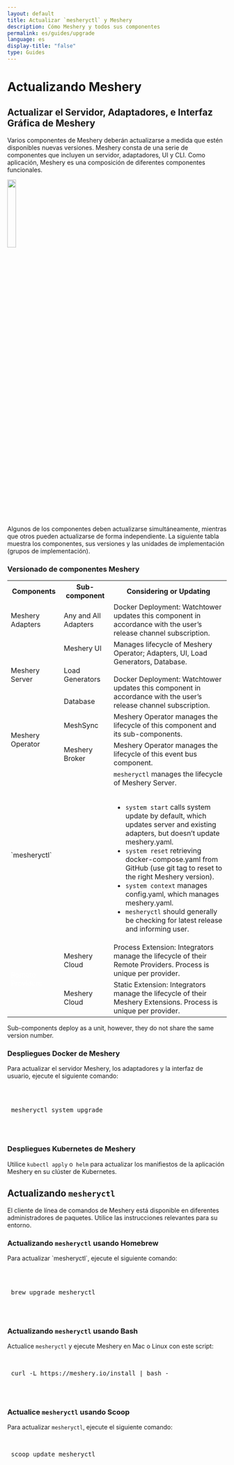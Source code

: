 ```yaml
---
layout: default
title: Actualizar `mesheryctl` y Meshery
description: Cómo Meshery y todos sus componentes
permalink: es/guides/upgrade
language: es
display-title: "false"
type: Guides
---
```


# Actualizando Meshery

## Actualizar el Servidor, Adaptadores, e Interfaz Gráfica de Meshery

Varios componentes de Meshery deberán actualizarse a medida que estén disponibles nuevas versiones. Meshery consta de una serie de componentes que incluyen un servidor, adaptadores, UI y CLI. Como aplicación, Meshery es una composición de diferentes componentes funcionales.

<a href="{{site.baseurl}}/assets/img/architecture/upgrading-meshery.svg">
    <img src="{{site.baseurl}}/assets/img/architecture/upgrading-meshery.svg" width="20%" />
</a>

Algunos de los componentes deben actualizarse simultáneamente, mientras que otros pueden actualizarse de forma independiente. La siguiente tabla muestra los componentes, sus versiones y las unidades de implementación (grupos de implementación).

### Versionado de componentes Meshery

<table class="mesherycomponents">
    <tr>
        <th>Components</th>
        <th>Sub-component</th>
        <th>Considering or Updating</th>
    </tr>
    <tr>
        <td class="childcomponent">Meshery Adapters</td>
        <td>Any and All Adapters</td>
        <td>Docker Deployment: Watchtower updates this component in accordance with the user’s release channel subscription.</td>
    </tr>
    <tr>
        <td rowspan="3" class="childcomponent">Meshery Server</td>
        <td>Meshery UI</td>
        <td rowspan="3">Manages lifecycle of Meshery Operator; Adapters, UI, Load Generators, Database.<br /><br />
Docker Deployment: Watchtower updates this component in accordance with the user’s release channel subscription.</td>
    </tr>
    <tr>
        <td>Load Generators</td>
    </tr>
    <tr>
        <td>Database</td>
    </tr>
    <tr>
        <td rowspan="2" class="childcomponent">Meshery Operator</td>
        <td>MeshSync</td>
        <td>Meshery Operator manages the lifecycle of this component and its sub-components.</td>
    </tr>
    <tr>
        <td>Meshery Broker</td>
        <td>Meshery Operator manages the lifecycle of this event bus component.</td>
    </tr>
    <tr>
        <td class="childcomponent">`mesheryctl`</td>
        <td></td>
        <td><code>mesheryctl</code> manages the lifecycle of Meshery Server. <br /><br />
        <ul> 
            <li><code>system start</code> calls system update by default, which updates server and existing adapters, but doesn’t update meshery.yaml.</li>
            <li><code>system reset</code> retrieving docker-compose.yaml from GitHub (use git tag to reset to the right Meshery version).</li>
            <li><code>system context</code> manages config.yaml, which manages meshery.yaml. </li>
            <li><code>mesheryctl</code> should generally be checking for latest release and informing user.</li>
        </ul>
        </td>
    </tr>
    <tr>
        <td rowspan="2" class="childcomponent"><a style="color:white;" ref="/extensibility/providers">Remote Providers</a></td>
        <td>Meshery Cloud</td>
        <td>Process Extension: Integrators manage the lifecycle of their Remote Providers. Process is unique per provider.</td>
    </tr>
    <tr>
        <td>Meshery Cloud</td>
        <td> Static Extension: Integrators manage the lifecycle of their Meshery Extensions. Process is unique per provider.</td>
    </tr>
</table>

Sub-components deploy as a unit, however, they do not share the same version number.

### Despliegues Docker de Meshery

Para actualizar el servidor Meshery, los adaptadores y la interfaz de usuario, ejecute el siguiente comando:

 <pre class="codeblock-pre"><div class="codeblock">
 <div class="clipboardjs">
 mesheryctl system upgrade
 </div></div>
 </pre>

### Despliegues Kubernetes de Meshery

Utilice `kubectl apply` o` helm` para actualizar los manifiestos de la aplicación Meshery en su clúster de Kubernetes.

## Actualizando `mesheryctl`

El cliente de línea de comandos de Meshery está disponible en diferentes administradores de paquetes. Utilice las instrucciones relevantes para su entorno.

### Actualizando `mesheryctl` usando Homebrew

<p>Para actualizar `mesheryctl`, ejecute el siguiente comando:</p>

 <pre class="codeblock-pre"><div class="codeblock">
 <div class="clipboardjs">
 brew upgrade mesheryctl
 </div></div>
 </pre>

### Actualizando `mesheryctl` usando Bash

Actualice `mesheryctl` y ejecute Meshery en Mac o Linux con este script:

 <pre class="codeblock-pre">
 <div class="codeblock"><div class="clipboardjs">
 curl -L https://meshery.io/install | bash -
 </div></div>
 </pre>

### Actualice `mesheryctl` usando Scoop

Para actualizar `mesheryctl`, ejecute el siguiente comando:

 <pre class="codeblock-pre">
 <div class="codeblock"><div class="clipboardjs">
 scoop update mesheryctl
 </div></div>
 </pre>
